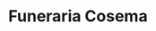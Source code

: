 ---
title: "Funeraria Cosema"
url: /la-asuncion/funeraria-cosema/
shop: directores de funerarias
---